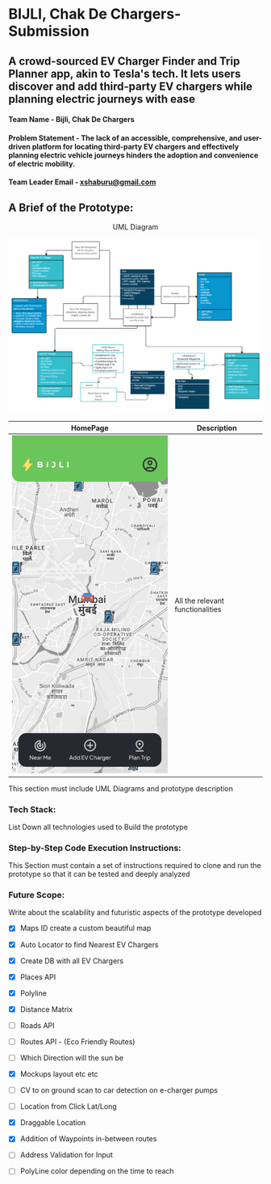 # BIJLI, Chak De Chargers- Submission
## A crowd-sourced EV Charger Finder and Trip Planner app, akin to Tesla's tech. It lets users discover and add third-party EV chargers while planning electric journeys with ease

#### Team Name - Bijli, Chak De Chargers
#### Problem Statement -  The lack of an accessible, comprehensive, and user-driven platform for locating third-party EV chargers and effectively planning electric vehicle journeys hinders the adoption and convenience of electric mobility.
#### Team Leader Email - xshaburu@gmail.com

## A Brief of the Prototype:
<p align="center"> 
UML Diagram 
</p>

![homepage](https://github.com/Shaburu/Code-with-Google-Maps/blob/main/BIJLI%2C%20Chak%20De%20Chargers%20-%20Submission%20PWA/main%20Work%20space.png)

|HomePage | Description | 
|-|-|
| ![homepage](https://github.com/Shaburu/Code-with-Google-Maps/blob/main/BIJLI%2C%20Chak%20De%20Chargers%20-%20Submission%20PWA/Home%20Screen.png)| All the relevant functionalities|
 
  This section must include UML Diagrams and prototype description
  
### Tech Stack: 
   List Down all technologies used to Build the prototype
   
### Step-by-Step Code Execution Instructions:
  This Section must contain a set of instructions required to clone and run the prototype so that it can be tested and deeply analyzed
  
### Future Scope:
   Write about the scalability and futuristic aspects of the prototype developed

- [x] Maps ID create a custom beautiful map
- [x] Auto Locator to find Nearest EV Chargers
- [x] Create DB with all EV Chargers
- [x] Places API
- [x] Polyline
- [x] Distance Matrix
- [ ] Roads API
- [ ] Routes API - (Eco Friendly Routes)
- [ ] Which Direction will the sun be
- [x] Mockups layout etc etc
- [ ] CV to on ground scan to car detection on e-charger pumps
- [ ] Location from Click Lat/Long
- [x] Draggable Location
- [x] Addition of Waypoints in-between routes
- [ ] Address Validation for Input
- [ ] PolyLine color depending on the time to reach

